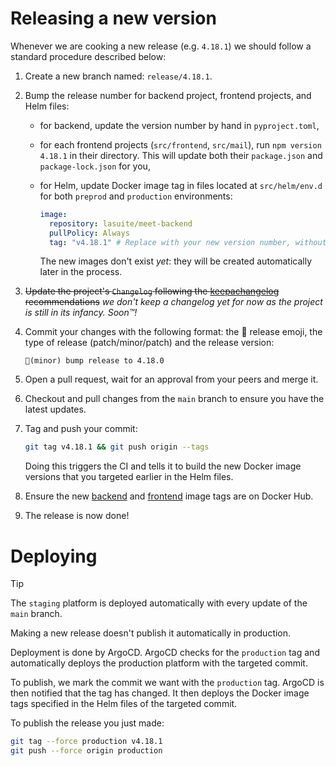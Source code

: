 # Releasing a new version

Whenever we are cooking a new release (e.g. `4.18.1`) we should follow a standard procedure described below:

1.  Create a new branch named: `release/4.18.1`.
2.  Bump the release number for backend project, frontend projects, and Helm files:

    - for backend, update the version number by hand in `pyproject.toml`,
    - for each frontend projects (`src/frontend`, `src/mail`), run `npm version 4.18.1` in their directory. This will update both their `package.json` and `package-lock.json` for you,
    - for Helm, update Docker image tag in files located at `src/helm/env.d` for both `preprod` and `production` environments:

      ```yaml
      image:
        repository: lasuite/meet-backend
        pullPolicy: Always
        tag: "v4.18.1" # Replace with your new version number, without forgetting the "v" prefix
      ```

      The new images don't exist _yet_: they will be created automatically later in the process.

3.  ~~Update the project's `Changelog` following the [keepachangelog](https://keepachangelog.com/en/0.3.0/) recommendations~~ _we don't keep a changelog yet for now as the project is still in its infancy. Soon™!_
4.  Commit your changes with the following format: the 🔖 release emoji, the type of release (patch/minor/patch) and the release version:

    ```text
    🔖(minor) bump release to 4.18.0
    ```

5.  Open a pull request, wait for an approval from your peers and merge it.
6.  Checkout and pull changes from the `main` branch to ensure you have the latest updates.
7.  Tag and push your commit:

    ```bash
    git tag v4.18.1 && git push origin --tags
    ```

    Doing this triggers the CI and tells it to build the new Docker image versions that you targeted earlier in the Helm files.

8.  Ensure the new [backend](https://hub.docker.com/r/lasuite/meet-frontend/tags) and [frontend](https://hub.docker.com/r/lasuite/meet-frontend/tags) image tags are on Docker Hub.
9.  The release is now done!

# Deploying

> [!TIP]
> The `staging` platform is deployed automatically with every update of the `main` branch.

Making a new release doesn't publish it automatically in production.

Deployment is done by ArgoCD. ArgoCD checks for the `production` tag and automatically deploys the production platform with the targeted commit.

To publish, we mark the commit we want with the `production` tag. ArgoCD is then notified that the tag has changed. It then deploys the Docker image tags specified in the Helm files of the targeted commit.

To publish the release you just made:

```bash
git tag --force production v4.18.1
git push --force origin production
```
